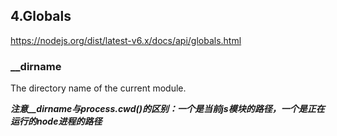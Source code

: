 ## 4.Globals
<https://nodejs.org/dist/latest-v6.x/docs/api/globals.html>
### __dirname
<String>

The directory name of the current module. 

***注意__dirname与process.cwd()的区别：一个是当前js模块的路径，一个是正在运行的node进程的路径***